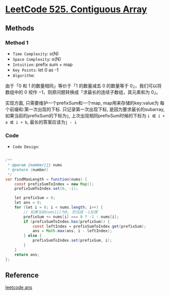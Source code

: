 # [LeetCode 525. Contiguous Array](https://leetcode-cn.com/problems/contiguous-array/)

## Methods

### Method 1

* `Time Complexity`: o(N)
* `Space Complexity`: o(N)
* `Intuition`: prefix sum + map
* `Key Points`: let 0 as -1
* `Algorithm`:

由于「0 和 1 的数量相同」等价于「1 的数量减去 0 的数量等于 0」，我们可以将数组中的 0 视作 −1，则原问题转换成「求最长的连续子数组，其元素和为 0」。

实现方面, 只需要维护一个prefixSum和一个map, map用来存储的key:value为 每个前缀和:第一次出现的下标.
只记录第一次出现下标, 是因为要求最长的subarray, 如果当前的prefixSum的下标为`j`, 上次出现相同prefixSum时候的下标为 `i 或 i + a 或 i + b`, 最长的答案应该为`j - i`

### Code

* `Code Design`:

```java

/**
 * @param {number[]} nums
 * @return {number}
 */
var findMaxLength = function(nums) {
    const prefixSumToIndex = new Map();
    prefixSumToIndex.set(0, -1);

    let prefixSum = 0;
    let ans = 0;
    for (let i = 0; i < nums.length; i++) {
        // 如果当前nums[i]为0, 则当成 -1处理
        prefixSum += nums[i] === 0 ? -1 : nums[i];
        if (prefixSumToIndex.has(prefixSum)) {
            const leftIndex = prefixSumToIndex.get(prefixSum);
            ans = Math.max(ans, i - leftIndex);
        } else {
            prefixSumToIndex.set(prefixSum, i);
        }
    }
    return ans;
};
```

## Reference

[leetcode ans](https://leetcode-cn.com/problems/contiguous-array/solution/lian-xu-shu-zu-by-leetcode-solution-mvnm/)